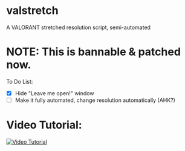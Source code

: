 # valstretch
A VALORANT stretched resolution script, semi-automated

# **NOTE**: This is bannable & patched now.

To Do List:
- [x] Hide "Leave me open!" window
- [ ] Make it fully automated, change resolution automatically (AHK?)

# Video Tutorial:
[![Video Tutorial](https://img.youtube.com/vi/i50RRCxc4t0/0.jpg)](https://www.youtube.com/watch?v=i50RRCxc4t0)
